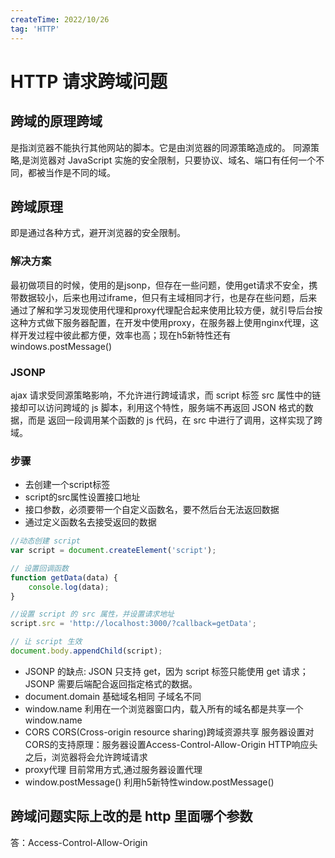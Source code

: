 ```yaml
---
createTime: 2022/10/26
tag: 'HTTP'
---
```

# HTTP 请求跨域问题

## 跨域的原理跨域

是指浏览器不能执行其他网站的脚本。它是由浏览器的同源策略造成的。
同源策略,是浏览器对 JavaScript 实施的安全限制，只要协议、域名、端口有任何一个不同，都被当作是不同的域。

## 跨域原理

即是通过各种方式，避开浏览器的安全限制。

### 解决方案

最初做项目的时候，使用的是jsonp，但存在一些问题，使用get请求不安全，携带数据较小，后来也用过iframe，但只有主域相同才行，也是存在些问题，后来通过了解和学习发现使用代理和proxy代理配合起来使用比较方便，就引导后台按这种方式做下服务器配置，在开发中使用proxy，在服务器上使用nginx代理，这样开发过程中彼此都方便，效率也高；现在h5新特性还有 windows.postMessage()

### JSONP

 ajax 请求受同源策略影响，不允许进行跨域请求，而 script 标签 src 属性中的链 接却可以访问跨域的 js 脚本，利用这个特性，服务端不再返回 JSON 格式的数据，而是 返回一段调用某个函数的 js 代码，在 src 中进行了调用，这样实现了跨域。

### 步骤

* 去创建一个script标签
* script的src属性设置接口地址
* 接口参数，必须要带一个自定义函数名，要不然后台无法返回数据
* 通过定义函数名去接受返回的数据

```javascript
//动态创建 script
var script = document.createElement('script');

// 设置回调函数
function getData(data) {
    console.log(data);
}

//设置 script 的 src 属性，并设置请求地址
script.src = 'http://localhost:3000/?callback=getData';

// 让 script 生效
document.body.appendChild(script);

```

* JSONP 的缺点:
JSON 只支持 get，因为 script 标签只能使用 get 请求； JSONP 需要后端配合返回指定格式的数据。
* document.domain 基础域名相同 子域名不同
* window.name 利用在一个浏览器窗口内，载入所有的域名都是共享一个window.name
* CORS CORS(Cross-origin resource sharing)跨域资源共享 服务器设置对CORS的支持原理：服务器设置Access-Control-Allow-Origin HTTP响应头之后，浏览器将会允许跨域请求
* proxy代理 目前常用方式,通过服务器设置代理
* window.postMessage() 利用h5新特性window.postMessage()

## 跨域问题实际上改的是 http 里面哪个参数

答：Access-Control-Allow-Origin
